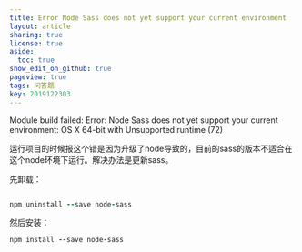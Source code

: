 ```yaml
---
title: Error Node Sass does not yet support your current environment
layout: article
sharing: true
license: true
aside:
  toc: true
show_edit_on_github: true
pageview: true
tags: 问答题
key: 2019122303
---
```



Module build failed: Error: Node Sass does not yet support your current environment: OS X 64-bit with Unsupported runtime (72)


运行项目的时候报这个错是因为升级了node导致的，目前的sass的版本不适合在这个node环境下运行。解决办法是更新sass。



先卸载：

```ruby

npm uninstall --save node-sass 

```

然后安装：
```ruby
npm install --save node-sass

```